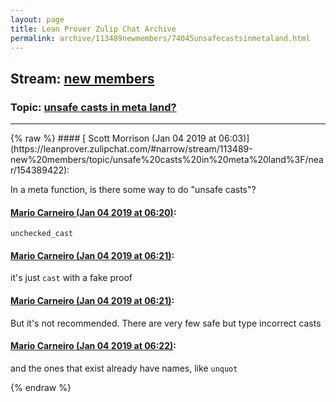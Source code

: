 ```yaml
---
layout: page
title: Lean Prover Zulip Chat Archive 
permalink: archive/113489newmembers/74045unsafecastsinmetaland.html
---
```


## Stream: [new members](https://leanprover-community.github.io/archive/113489newmembers/index.html)
### Topic: [unsafe casts in meta land?](https://leanprover-community.github.io/archive/113489newmembers/74045unsafecastsinmetaland.html)

---

<base href="https://leanprover.zulipchat.com">
{% raw %}
#### [ Scott Morrison (Jan 04 2019 at 06:03)](https://leanprover.zulipchat.com/#narrow/stream/113489-new%20members/topic/unsafe%20casts%20in%20meta%20land%3F/near/154389422):
<p>In a meta function, is there some way to do "unsafe casts"?</p>

#### [ Mario Carneiro (Jan 04 2019 at 06:20)](https://leanprover.zulipchat.com/#narrow/stream/113489-new%20members/topic/unsafe%20casts%20in%20meta%20land%3F/near/154389993):
<p><code>unchecked_cast</code></p>

#### [ Mario Carneiro (Jan 04 2019 at 06:21)](https://leanprover.zulipchat.com/#narrow/stream/113489-new%20members/topic/unsafe%20casts%20in%20meta%20land%3F/near/154389995):
<p>it's just <code>cast</code> with a fake proof</p>

#### [ Mario Carneiro (Jan 04 2019 at 06:21)](https://leanprover.zulipchat.com/#narrow/stream/113489-new%20members/topic/unsafe%20casts%20in%20meta%20land%3F/near/154390017):
<p>But it's not recommended. There are very few safe but type incorrect casts</p>

#### [ Mario Carneiro (Jan 04 2019 at 06:22)](https://leanprover.zulipchat.com/#narrow/stream/113489-new%20members/topic/unsafe%20casts%20in%20meta%20land%3F/near/154390060):
<p>and the ones that exist already have names, like <code>unquot</code></p>


{% endraw %}
